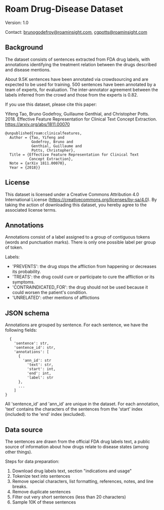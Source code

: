 # Roam Drug-Disease Dataset

Version: 1.0

Contact: brunogodefroy@roaminsight.com, cgpotts@roaminsight.com


## Background

The dataset consists of sentences extracted from FDA drug labels, with annotations identifying the treatment relation between the drugs described and disease mentions.

About 9.5K sentences have been annotated via crowdsourcing and are expected to be used for training. 500 sentences have been annotated by a team of experts, for evaluation. The inter-annotator agreement between the labels inferred from the crowd and those from the experts is 0.82.

If you use this dataset, please cite this paper:

Yifeng Tao, Bruno Godefroy, Guillaume Genthial, and Christopher Potts. 2018.
Effective Feature Representation for Clinical Text Concept Extraction.
https://arxiv.org/abs/1811.00070

```
@unpublished{roam:clinicalfeatures,
  Author = {Tao, Yifeng and
            Godefroy, Bruno and
            Genthial, Guillaume and
            Potts, Christopher},
  Title = {Effective Feature Representation for Clinical Text
           Concept Extraction},
  Note = {arXiv 1811.00070},
  Year = {2018}}
```

## License

This dataset is licensed under a Creative Commons Attribution 4.0 International License (https://creativecommons.org/licenses/by-sa/4.0).  By taking the action of downloading this dataset, you hereby agree to the associated license terms.


## Annotations

Annotations consist of a label assigned to a group of contiguous tokens (words and punctuation marks).  There is only one possible label per group of token.

Labels:
- 'PREVENTS': the drug stops the affliction from happening or decreases its probability.
- 'TREATS': the drug could cure or participate to cure the affliction or its symptoms.
- 'CONTRAINDICATED_FOR': the drug should not be used because it could worsen the patient's condition.
- 'UNRELATED': other mentions of afflictions


## JSON schema

Annotations are grouped by sentence. For each sentence, we have the following fields:

```
  {
    'sentence': str,
    'sentence_id': str,
    'annotations': [
      {
        'ann_id': str
	      'text': str,
	      'start': int,
	      'end': int,
	      'label': str
      },
      ...
    ]
}
```

All 'sentence_id' and 'ann_id' are unique in the dataset.  For each annotation, 'text' contains the characters of the sentences from the 'start' index (included) to the 'end' index (excluded).


## Data source

The sentences are drawn from the official FDA drug labels text, a public source of information about how drugs relate to disease states (among other things).

Steps for data preparation:

1. Download drug labels text, section "indications and usage"
2. Tokenize text into sentences
3. Remove special characters, list formatting, references, notes, and line breaks.
4. Remove duplicate sentences
5. Filter out very short sentences (less than 20 characters)
6. Sample 10K of these sentences
